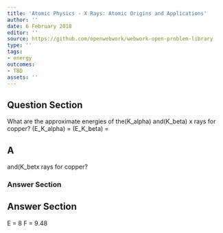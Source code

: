 ```yaml
---
title: 'Atomic Physics - X Rays: Atomic Origins and Applications'
author: ''
date: 6 February 2018
editor: ''
source: https://github.com/openwebwork/webwork-open-problem-library
type: ''
tags:
- energy
outcomes:
- TBD
assets: ''
---
```


## Question Section 

 
What are the approximate energies of the(K_alpha) and(K_beta) x rays for copper?
(E_K_alpha) =
(E_K_beta) =

## A
and(K_betx rays for copper?
### Answer Section


## Answer Section

E = 8
F = 9.48